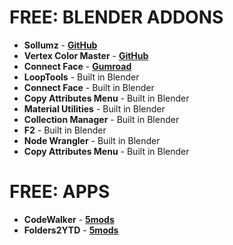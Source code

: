 # FREE: BLENDER ADDONS

- **Sollumz** - **[GitHub](https://github.com/Sollumz/Sollumz)**
- **Vertex Color Master** - **[GitHub](https://github.com/andyp123/blender_vertex_color_master)**
- **Connect Face** - **[Gumroad](https://kushiro.gumroad.com/l/connect_face)**
- **LoopTools** - Built in Blender
- **Connect Face** - Built in Blender
- **Copy Attributes Menu** - Built in Blender
- **Material Utilities** - Built in Blender
- **Collection Manager** - Built in Blender
- **F2** - Built in Blender
- **Node Wrangler** - Built in Blender
- **Copy Attributes Menu** - Built in Blender

# FREE: APPS
- **CodeWalker** - **[5mods](https://pl.gta5-mods.com/tools/codewalker-gtav-interactive-3d-map)**
- **Folders2YTD** - **[5mods](https://pl.gta5-mods.com/tools/folders2ytd)**
